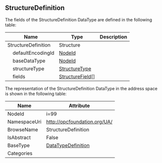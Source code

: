 <!-- datatype -->
## StructureDefinition
  
<!-- end of description -->
The fields of the StructureDefinition DataType are defined in the following table:  

|Name|Type|Description|
|---|---|---|
|StructureDefinition|Structure||
|&nbsp;&nbsp;&nbsp;&nbsp;defaultEncodingId|[NodeId](../../DataTypes/NodeId/readme.md)||
|&nbsp;&nbsp;&nbsp;&nbsp;baseDataType|[NodeId](../../DataTypes/NodeId/readme.md)||
|&nbsp;&nbsp;&nbsp;&nbsp;structureType|[StructureType](../../DataTypes/StructureType/readme.md)||
|&nbsp;&nbsp;&nbsp;&nbsp;fields|[StructureField](../../DataTypes/StructureField/readme.md)[]||

The representation of the StructureDefinition DataType in the address space is shown in the following table:  

|Name|Attribute|
|---|---|
|NodeId|i=99|
|NamespaceUri|http://opcfoundation.org/UA/|
|BrowseName|StructureDefinition|
|IsAbstract|False|
|BaseType|[DataTypeDefinition](../../DataTypes/DataTypeDefinition/readme.md)|
|Categories||

